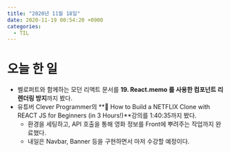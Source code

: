 ```yaml
---
title: "2020년 11월 18일"
date: 2020-11-19 00:54:20 +0900
categories:
  - TIL
---
```


# 오늘 한 일

- 벨로퍼트와 함께하는 모던 리액트 문서를 **19. React.memo 를 사용한 컴포넌트 리렌더링 방지**까지 봤다.
- 유튜버 Clever Programmer의 **🔴 How to Build a NETFLIX Clone with REACT JS for Beginners (in 3 Hours!)**강의를 1:40:35까지 봤다.
  - 환경을 세팅하고, API 호출을 통해 영화 정보를 Front에 뿌려주는 작업까지 완료했다.
  - 내일은 Navbar, Banner 등을 구현하면서 마저 수강할 예정이다.
